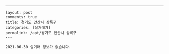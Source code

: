 ---
    layout: post
    comments: true
    title: 경기도 안산시 상록구
    categories: [실거래가]
    permalink: /apt/경기도 안산시 상록구
    ---

    2021-06-30 실거래 정보가 없습니다.

    
